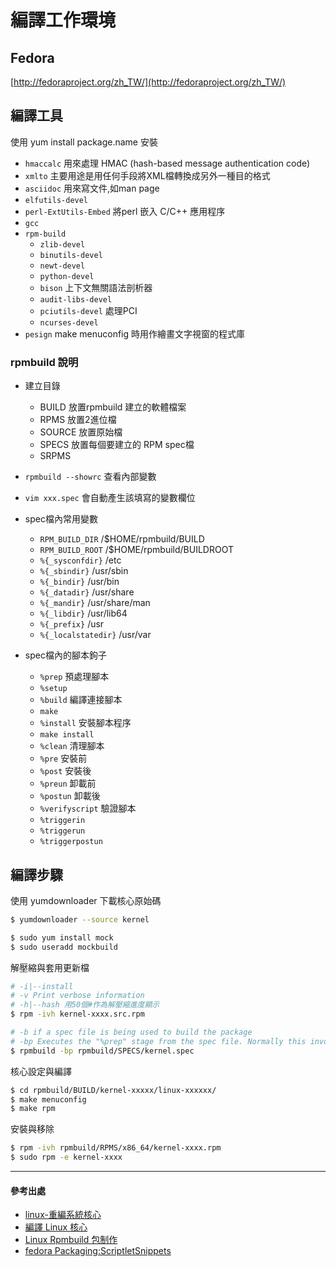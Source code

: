 # 編譯工作環境

## Fedora

[http://fedoraproject.org/zh_TW/](http://fedoraproject.org/zh_TW/)

## 編譯工具

使用 yum install package.name 安裝

- `hmaccalc` 用來處理 HMAC (hash-based message authentication code)
- `xmlto` 主要用途是用任何手段將XML檔轉換成另外一種目的格式
- `asciidoc` 用來寫文件,如man page
- `elfutils-devel`
- `perl-ExtUtils-Embed` 將perl 嵌入 C/C++ 應用程序
- `gcc` 
- `rpm-build`
    - `zlib-devel`
    - `binutils-devel`
    - `newt-devel`
    - `python-devel`
    - `bison` 上下文無關語法剖析器
    - `audit-libs-devel`
    - `pciutils-devel` 處理PCI
    - `ncurses-devel`
- `pesign` make menuconfig 時用作繪畫文字視窗的程式庫

### rpmbuild 說明
- 建立目錄
    - BUILD 放置rpmbuild 建立的軟體檔案
    - RPMS 放置2進位檔
    - SOURCE 放置原始檔
    - SPECS 放置每個要建立的 RPM spec檔
    - SRPMS 
- `rpmbuild --showrc` 查看內部變數
- `vim xxx.spec` 會自動產生該填寫的變數欄位
- spec檔內常用變數
    - `RPM_BUILD_DIR` /$HOME/rpmbuild/BUILD
    - `RPM_BUILD_ROOT` /$HOME/rpmbuild/BUILDROOT
    - `%{_sysconfdir}` /etc
    - `%{_sbindir}` /usr/sbin
    - `%{_bindir}` /usr/bin
    - `%{_datadir}` /usr/share
    - `%{_mandir}` /usr/share/man
    - `%{_libdir}` /usr/lib64
    - `%{_prefix}` /usr
    - `%{_localstatedir}` /usr/var
    
- spec檔內的腳本鉤子
    - `%prep` 預處理腳本
    - `%setup`
    - `%build` 編譯連接腳本
    - `make`
    - `%install` 安裝腳本程序
    - `make install`
    - `%clean` 清理腳本
    - `%pre` 安裝前
    - `%post` 安裝後
    - `%preun` 卸載前
    - `%postun` 卸載後
    - `%verifyscript` 驗證腳本
    - `%triggerin`
    - `%triggerun`
    - `%triggerpostun`
    
## 編譯步驟

使用 yumdownloader 下載核心原始碼
```sh
$ yumdownloader --source kernel
```

```sh
$ sudo yum install mock
$ sudo useradd mockbuild
```

解壓縮與套用更新檔
```sh
# -i|--install
# -v Print verbose information
# -h|--hash 用50個#作為解壓縮進度顯示
$ rpm -ivh kernel-xxxx.src.rpm

# -b if a spec file is being used to build the package
# -bp Executes the "%prep" stage from the spec file. Normally this involves unpacking the sources and applying any patches.
$ rpmbuild -bp rpmbuild/SPECS/kernel.spec
```

核心設定與編譯
```sh
$ cd rpmbuild/BUILD/kernel-xxxxx/linux-xxxxxx/
$ make menuconfig
$ make rpm
```

安裝與移除
```sh
$ rpm -ivh rpmbuild/RPMS/x86_64/kernel-xxxx.rpm 
$ sudo rpm -e kernel-xxxx
```


-------------------------------
#### 參考出處
- [linux-重編系統核心](http://darkranger.no-ip.org/content/how-to%EF%BC%9Alinux-%E9%87%8D%E7%B7%A8%E7%B3%BB%E7%B5%B1%E6%A0%B8%E5%BF%83)
- [編譯 Linux 核心](http://wiki.debian.org.hk/w/Compile_Linux_kernel)
- [Linux Rpmbuild 包制作](http://kling.blog.51cto.com/3320545/1239571)
- [fedora Packaging:ScriptletSnippets](http://fedoraproject.org/wiki/Packaging:ScriptletSnippets)
